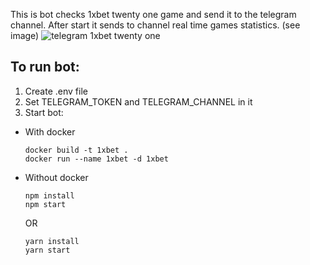 This is bot checks 1xbet twenty one game and send it to the telegram channel.
After start it sends to channel real time games statistics. (see image)
![telegram 1xbet twenty one](https://raw.githubusercontent.com/PZBird/1xbet-twenty-one-bot/master/channel.jpg)

## To run bot:
1. Create .env file
2. Set TELEGRAM_TOKEN and TELEGRAM_CHANNEL in it
3. Start bot:
  * With docker
    ```
    docker build -t 1xbet .
    docker run --name 1xbet -d 1xbet
    ```
  * Without docker
    ```
    npm install
    npm start
    ```
       OR
    ```
    yarn install
    yarn start
    ```

